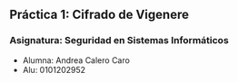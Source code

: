 ## Práctica 1: Cifrado de Vigenere
### Asignatura: Seguridad en Sistemas Informáticos

- Alumna: Andrea Calero Caro
- Alu: 0101202952





